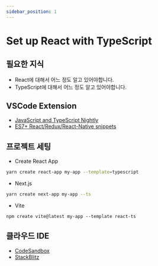```yaml
---
sidebar_position: 1
---
```


# Set up React with TypeScript

## 필요한 지식
- React에 대해서 어느 정도 알고 있어야합니다.
- TypeScript에 대해서 어느 정도 알고 있어야합니다.

## VSCode Extension
- [JavaScript and TypeScript Nightly](https://marketplace.visualstudio.com/items?itemName=ms-vscode.vscode-typescript-next)
- [ES7+ React/Redux/React-Native snippets](https://marketplace.visualstudio.com/items?itemName=dsznajder.es7-react-js-snippets)

## 프로젝트 세팅

- Create React App
  
```sh
yarn create react-app my-app --template=typescript
```

- Next.js

```sh
yarn create next-app my-app --ts
```

- Vite

```
npm create vite@latest my-app --template react-ts
```

## 클라우드 IDE

- [CodeSandbox](https://codesandbox.io/)
- [StackBlitz](https://stackblitz.com/)